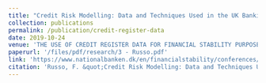```yaml
---
title: "Credit Risk Modelling: Data and Techniques Used in the UK Banking Industry"
collection: publications
permalink: /publication/credit-register-data
date: 2019-10-24
venue: 'THE USE OF CREDIT REGISTER DATA FOR FINANCIAL STABILITY PURPOSES AND CREDIT RISK ANALYSIS'
paperurl: '/files/pdf/research/3 - Russo.pdf'
link: 'https://www.nationalbanken.dk/en/financialstability/conferences/Pages/The-use-of-credit-register-data-for-financial-stability-purposes-and-credit-risk-analysis.aspx'
citation: 'Russo, F. &quot;Credit Risk Modelling: Data and Techniques Used in the UK Banking Industry.&quot; <i>THE USE OF CREDIT REGISTER DATA FOR FINANCIAL STABILITY PURPOSES AND CREDIT RISK ANALYSIS, Danmarks Nationalbank Conference, 2019</i>.'
---
```

